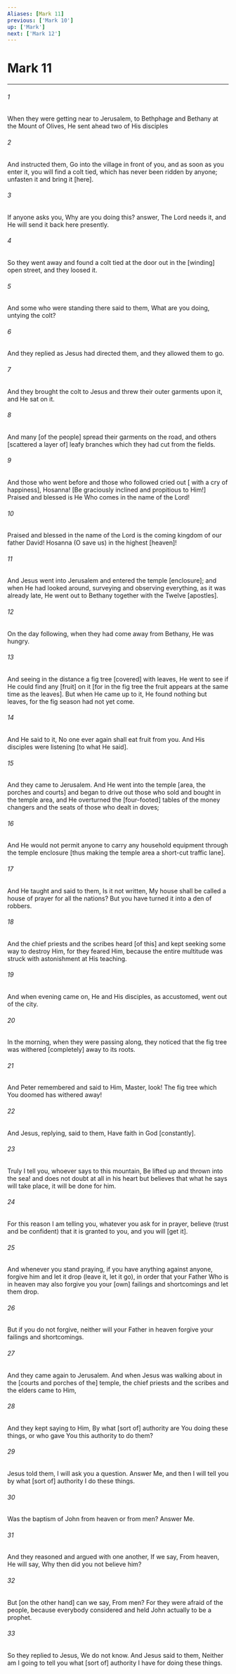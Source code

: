 ```yaml
---
Aliases: [Mark 11]
previous: ['Mark 10']
up: ['Mark']
next: ['Mark 12']
---
```

# Mark 11

***














###### 1 






When they were getting near to Jerusalem, to Bethphage and Bethany at the Mount of Olives, He sent ahead two of His disciples 













###### 2 






And instructed them, Go into the village in front of you, and as soon as you enter it, you will find a colt tied, which has never been ridden by anyone; unfasten it and bring it [here]. 













###### 3 






If anyone asks you, Why are you doing this? answer, The Lord needs it, and He will send it back here presently. 













###### 4 






So they went away and found a colt tied at the door out in the [winding] open street, and they loosed it. 













###### 5 






And some who were standing there said to them, What are you doing, untying the colt? 













###### 6 






And they replied as Jesus had directed them, and they allowed them to go. 













###### 7 






And they brought the colt to Jesus and threw their outer garments upon it, and He sat on it. 













###### 8 






And many [of the people] spread their garments on the road, and others [scattered a layer of] leafy branches which they had cut from the fields. 













###### 9 






And those who went before and those who followed cried out [ with a cry of happiness], Hosanna! [Be graciously inclined and propitious to Him!] Praised and blessed is He Who comes in the name of the Lord! 













###### 10 






Praised and blessed in the name of the Lord is the coming kingdom of our father David! Hosanna (O save us) in the highest [heaven]! 













###### 11 






And Jesus went into Jerusalem and entered the temple [enclosure]; and when He had looked around, surveying and observing everything, as it was already late, He went out to Bethany together with the Twelve [apostles]. 













###### 12 






On the day following, when they had come away from Bethany, He was hungry. 













###### 13 






And seeing in the distance a fig tree [covered] with leaves, He went to see if He could find any [fruit] on it [for in the fig tree the fruit appears at the same time as the leaves]. But when He came up to it, He found nothing but leaves, for the fig season had not yet come. 













###### 14 






And He said to it, No one ever again shall eat fruit from you. And His disciples were listening [to what He said]. 













###### 15 






And they came to Jerusalem. And He went into the temple [area, the porches and courts] and began to drive out those who sold and bought in the temple area, and He overturned the [four-footed] tables of the money changers and the seats of those who dealt in doves; 













###### 16 






And He would not permit anyone to carry any household equipment through the temple enclosure [thus making the temple area a short-cut traffic lane]. 













###### 17 






And He taught and said to them, Is it not written, My house shall be called a house of prayer for all the nations? But you have turned it into a den of robbers. 













###### 18 






And the chief priests and the scribes heard [of this] and kept seeking some way to destroy Him, for they feared Him, because the entire multitude was struck with astonishment at His teaching. 













###### 19 






And when evening came on, He and His disciples, as accustomed, went out of the city. 













###### 20 






In the morning, when they were passing along, they noticed that the fig tree was withered [completely] away to its roots. 













###### 21 






And Peter remembered and said to Him, Master, look! The fig tree which You doomed has withered away! 













###### 22 






And Jesus, replying, said to them, Have faith in God [constantly]. 













###### 23 






Truly I tell you, whoever says to this mountain, Be lifted up and thrown into the sea! and does not doubt at all in his heart but believes that what he says will take place, it will be done for him. 













###### 24 






For this reason I am telling you, whatever you ask for in prayer, believe (trust and be confident) that it is granted to you, and you will [get it]. 













###### 25 






And whenever you stand praying, if you have anything against anyone, forgive him and let it drop (leave it, let it go), in order that your Father Who is in heaven may also forgive you your [own] failings and shortcomings and let them drop. 













###### 26 






But if you do not forgive, neither will your Father in heaven forgive your failings and shortcomings. 













###### 27 






And they came again to Jerusalem. And when Jesus was walking about in the [courts and porches of the] temple, the chief priests and the scribes and the elders came to Him, 













###### 28 






And they kept saying to Him, By what [sort of] authority are You doing these things, or who gave You this authority to do them? 













###### 29 






Jesus told them, I will ask you a question. Answer Me, and then I will tell you by what [sort of] authority I do these things. 













###### 30 






Was the baptism of John from heaven or from men? Answer Me. 













###### 31 






And they reasoned and argued with one another, If we say, From heaven, He will say, Why then did you not believe him? 













###### 32 






But [on the other hand] can we say, From men? For they were afraid of the people, because everybody considered and held John actually to be a prophet. 













###### 33 






So they replied to Jesus, We do not know. And Jesus said to them, Neither am I going to tell you what [sort of] authority I have for doing these things.
